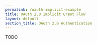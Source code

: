 ```yaml
---
permalink: /oauth-implicit-example
title: OAuth 2.0 Implicit Grant Flow
layout: default
section_title: OAuth 2.0 Authentication
---
```


TODO
